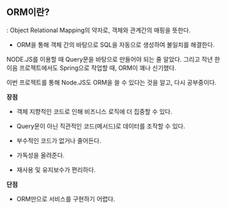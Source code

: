 ## ORM이란?

: Object Relational Mapping의 약자로, 객체와 관계간의 매핑을 뜻한다.

- ORM을 통해 객체 간의 바탕으로 SQL을 자동으로 생성하여 불일치를 해결한다.

NODE.JS를 이용할 때 Query문을 바탕으로 만들어야 되는 줄 알았다. 그리고 작년 한이음 프로젝트에서도 Spring으로 작업할 때, ORM이 꽤나 신기했다.

이번 프로젝트를 통해 Node.JS도 ORM을 쓸 수 있다는 것을 알고, 다시 공부중이다.

**장점**

- 객체 지향적인 코드로 인해 비즈니스 로직에 더 집중할 수 있다.

- Query문이 아닌 직관적인 코드(메서드)로 데이터를 조작할 수 있다.

- 부수적인 코드가 없거나 줄어든다.

- 가독성을 올려준다.

- 재사용 및 유지보수가 편리하다.

**단점**

- ORM만으로 서비스를 구현하기 어렵다.
